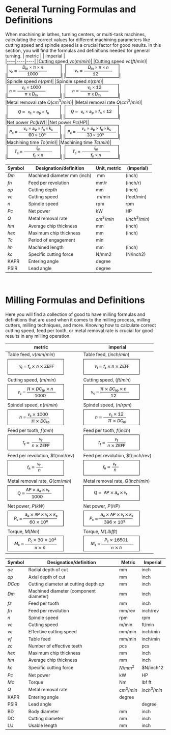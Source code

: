 
# General Turning Formulas and Definitions  

When machining in lathes, turning centers, or multi-task machines, calculating the correct values for different machining parameters like cutting speed and spindle speed is a crucial factor for good results. In this section, you will find the formulas and definitions needed for general turning.
| metric |      | imperial |  
|----|----|----|
|Cutting speed $vc (m/min)$|      |Cutting speed $vc (ft/min)$|  
|![Alt text](/images/cutting-speed-m_jpg.webp)|     |![Alt text](./images/cutting-speed-i_jpg.webp)|  
|Spindle speed $n (rpm)$|      |Spindle speed $n (rpm)$|  
|![Alt text](./images/spindle-speed-m_jpg.webp)|      |![Alt text](./images/spindle-speed-i_jpg.webp)|  
|Metal removal rate $Q(cm^3/min)$|      |Metal removal rate $Q(cm^3/min)$|  
|![Alt text](./images/metal-removal-m_jpg.webp)|      |![Alt text](./images/metal-removal-i_jpg.webp)|  
|Net power $Pc(kW)$|      |Net power $Pc(HP)$|  
|![Alt text](./images/net-power-m_jpg.webp)|      |![Alt text](./images/net-power-i_jpg.webp)|  
|Machining time $Tc(min)$|      |Machining time $Tc(min)$|  
|![Alt text](./images/machining-time-m_jpg.webp)|      |![Alt text](./images/machining-time-m_jpg.webp)|  

|Symbol |Designation/definition |Unit, metric |(imperial)|  
|--|--|--|--|
|$Dm$​ |Machined diameter mm (inch)|​ mm |(inch)|​
|$fn$ |Feed per revolution​ |mm/r |(inch/r)|​
|$ap$​ |Cutting depth ​ |mm |(inch)|​
|$vc$ |Cutting speed|​ m/min |(feet/min)|​
|$n$ |Spindle speed |rpm|rpm|​​
|$Pc$​| Net power| kW |HP|
|$Q$ |Metal removal rate |$cm^3/min$ |$(inch^3/min)$|
|$hm$​ |Average chip thickness​ |mm |(inch)|
|$hex$ |Maximum chip thickness |mm |(inch)|
|$Tc$​ |Period of engagement​ |min||​
|$lm$ |Machined length​ |mm |(inch)|
|$kc$​ |Specific cutting force |N/mm2 |(N/inch2)|
|KAPR​ |Entering angle| degree||​
|PSIR​​ |Lead angle​ |degree||  
​

# Milling Formulas and Definitions

Here you will find a collection of good to have milling formulas and definitions that are used when it comes to the milling process, milling cutters, milling techniques, and more. Knowing how to calculate correct cutting speed, feed per tooth, or metal removal rate is crucial for good results in any milling operation.  
  
| metric |      | imperial |  
|------|--------|------|  
|Table feed, $v(mm/min)$|       |Table feed, $(inch/min)$|
|![Alt text](./images/tablefeedmm_jpg.webp)|       |![Alt text](./images/tablefeedinch_jpg.webp) |  
|Cutting speed, $(m/min)$|      |Cutting speed, $(ft/min)$|
|![Alt text](./images/cuttingspeedm_jpg.webp)||![Alt text](./images/cuttingspeed_jpg.webp)|
|Spindel speed, $n(n/min)$|     |Spindel speed, $(n/rpm)$|  
|![Alt text](./images/spindlespeedr_jpg.webp)|      |![Alt text](./images/spindlespeedrpm_jpg.webp)|  
|Feed per tooth, $f(mm)$|       |Feed per tooth, $f(inch)$|
|![Alt text](./images/feedpertoothmm_jpg.webp)|     |![Alt text](./images/feedpertoothinch_jpg.webp)  
|Feed per revolution, $f(mm/rev)|       |Feed per revolution, $f(inch/rev)|  
|![Alt text](./images/feedperrevolutionmm_jpg.webp)|        |![Alt text](./images/feedperrevolutioninch_jpg.webp)|  
|Metal removal rate, $Q (cm/min)$|      |Metal removal rate, $Q (inch/min$)|  
|![Alt text](./images/metalremovalratecm_jpg.webp)|     |![Alt text](./images/metalremovalrateinch_jpg.webp)|  
|Net power, $P(kW)$|        |Net power, $P(HP)$|  
|![Alt text](./images/netpowerkw_jpg.webp)|     |![Alt text](./images/netpowerhp_jpg.webp)|  
|Torque, $M(Nm)$|       |Torque, $M(.lbf ft)$|  
|![Alt text](./images/torquenm_jpg.webp)|       |![Alt text](./images/torquelbf_jpg.webp)|  

|Symbol |Designation/definition |Metric |Imperial|  
|---|---|---|---|  
|$ae$ |Radial depth of cut |mm |inch|  
|$ap$ |Axial depth of cut |mm |inch|  
|$DCap$ |Cutting diameter at cutting depth $ap$ |mm |inch|  
|$Dm$ |Machined diameter (component diameter) |mm |inch|  
|$fz$ |Feed per tooth |mm |inch|  
|$fn$ |Feed per revolution |mm/rev |inch/rev|
|$n$ |Spindle speed |rpm |rpm|  
|$vc$ |Cutting speed |m/min |ft/min|  
|$ve$ |Effective cutting speed |mm/min |inch/min|
|$vf$ |Table feed |mm/min |inch/min|
|$zc$ |Number of effective teeth |pcs |pcs|  
|$hex$ |Maximum chip thickness |mm |inch|
|$hm$ |Average chip thickness |mm |inch|  
|$kc$ |Specific cutting force |$N/mm^2$ |$N/inch^2|  
|$Pc$ |Net power |kW |HP|  
|$Mc$ |Torque |Nm |lbf ft|  
|$Q$ |Metal removal rate |$cm^3/min$ |$inch^3/min$|
|KAPR |Entering angle |degree||
|PSIR |Lead angle||degree|  
|BD |Body diameter |mm |inch|  
|DC |Cutting diameter |mm |inch|  
|LU |Usable length |mm |inch|
